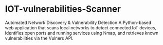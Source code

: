 # IOT-vulnerabilities-Scanner
Automated Network Discovery &amp; Vulnerability Detection A Python-based web application that scans local networks to detect connected IoT devices, identifies open ports and running services using Nmap, and retrieves known vulnerabilities via the Vulners API.
